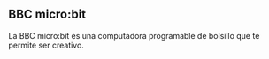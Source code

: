 ## BBC micro:bit

La BBC micro:bit es una computadora programable de bolsillo que te permite ser creativo.
